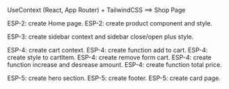 UseContext (React, App Router) + TailwindCSS ==> Shop Page

ESP-2: create Home page.
ESP-2: create product component and style.

ESP-3: create sidebar context and sidebar close/open plus style.

ESP-4: create cart context.
ESP-4: create function add to cart.
ESP-4: create style to cartItem.
ESP-4: create remove form cart.
ESP-4: create function increase and desrease amount.
ESP-4: create function total price.

ESP-5: create hero section.
ESP-5: create footer.
ESP-5: create card page.
